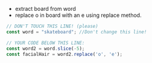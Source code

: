 * extract board from word
* replace o in board with an e using replace method.
```js
// DON'T TOUCH THIS LINE! (please)
const word = "skateboard"; //Don't change this line!

// YOUR CODE BELOW THIS LINE:
const word2 = word.slice(-5);
const facialHair = word2.replace('o', 'e');

```